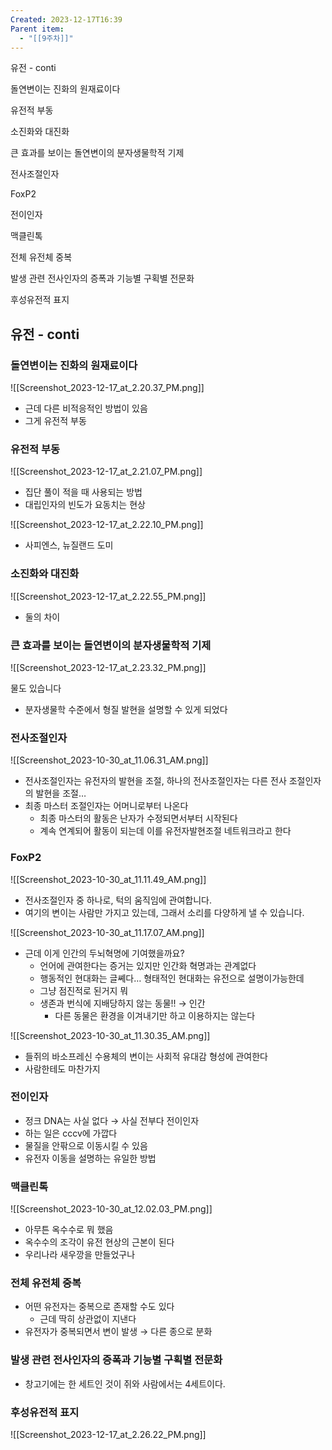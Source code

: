 ```yaml
---
Created: 2023-12-17T16:39
Parent item:
  - "[[9주차]]"
---
```

유전 - conti

돌연변이는 진화의 원재료이다

유전적 부동

소진화와 대진화

큰 효과를 보이는 돌연변이의 분자생물학적 기제

전사조절인자

FoxP2

전이인자

맥클린톡

전체 유전체 중복

발생 관련 전사인자의 증폭과 기능별 구획별 전문화

후성유전적 표지

## 유전 - conti

### 돌연변이는 진화의 원재료이다

![[Screenshot_2023-12-17_at_2.20.37_PM.png]]

- 근데 다른 비적응적인 방법이 있음
- 그게 유전적 부동

### 유전적 부동

![[Screenshot_2023-12-17_at_2.21.07_PM.png]]

- 집단 풀이 적을 때 사용되는 방법
- 대립인자의 빈도가 요동치는 현상

![[Screenshot_2023-12-17_at_2.22.10_PM.png]]

- 사피엔스, 뉴질랜드 도미

### 소진화와 대진화

![[Screenshot_2023-12-17_at_2.22.55_PM.png]]

- 둘의 차이

### 큰 효과를 보이는 돌연변이의 분자생물학적 기제

![[Screenshot_2023-12-17_at_2.23.32_PM.png]]

  

물도 있습니다

- 분자생물학 수준에서 형질 발현을 설명할 수 있게 되었다

### 전사조절인자

![[Screenshot_2023-10-30_at_11.06.31_AM.png]]

- 전사조절인자는 유전자의 발현을 조절, 하나의 전사조절인자는 다른 전사 조절인자의 발현을 조절…
- 최종 마스터 조절인자는 어머니로부터 나온다
    - 최종 마스터의 활동은 난자가 수정되면서부터 시작된다
    - 계속 연계되어 활동이 되는데 이를 유전자발현조절 네트워크라고 한다

### FoxP2

![[Screenshot_2023-10-30_at_11.11.49_AM.png]]

- 전사조절인자 중 하나로, 턱의 움직임에 관여합니다.
- 여기의 변이는 사람만 가지고 있는데, 그래서 소리를 다양하게 낼 수 있습니다.

![[Screenshot_2023-10-30_at_11.17.07_AM.png]]

- 근데 이게 인간의 두뇌혁명에 기여했을까요?
    - 언어에 관여한다는 증거는 있지만 인간화 혁명과는 관계없다
    - 행동적인 현대화는 글쎼다… 형태적인 현대화는 유전으로 설명이가능한데
    - 그냥 점진적로 된거지 뭐
    - 생존과 번식에 지배당하지 않는 동물!! → 인간
        - 다른 동물은 환경을 이겨내기만 하고 이용하지는 않는다

![[Screenshot_2023-10-30_at_11.30.35_AM.png]]

- 들쥐의 바소프레신 수용체의 변이는 사회적 유대감 형성에 관여한다
- 사람한테도 마찬가지

### 전이인자

- 정크 DNA는 사실 없다 → 사실 전부다 전이인자
- 하는 일은 cccv에 가깝다
- 물질을 안팎으로 이동시킬 수 있음
- 유전자 이동을 설명하는 유일한 방법

### 맥클린톡

![[Screenshot_2023-10-30_at_12.02.03_PM.png]]

- 아무튼 옥수수로 뭐 했음
- 옥수수의 조각이 유전 현상의 근본이 된다
- 우리나라 새우깡을 만들었구나

### 전체 유전체 중복

- 어떤 유전자는 중복으로 존재할 수도 있다
    - 근데 딱히 상관없이 지낸다
- 유전자가 중복되면서 변이 발생 → 다른 종으로 분화

### 발생 관련 전사인자의 증폭과 기능별 구획별 전문화

- 창고기에는 한 세트인 것이 쥐와 사람에서는 4세트이다.

### 후성유전적 표지

![[Screenshot_2023-12-17_at_2.26.22_PM.png]]